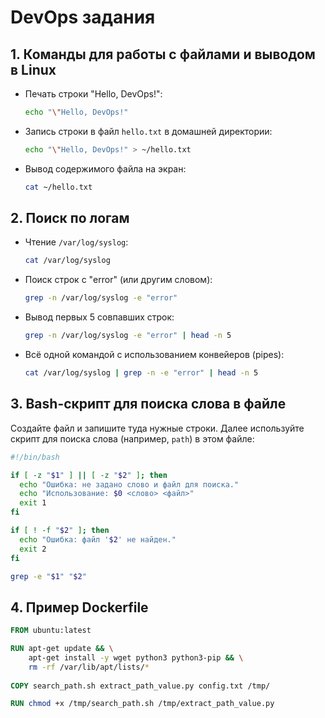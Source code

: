 # DevOps задания

## 1. Команды для работы с файлами и выводом в Linux

- Печать строки "Hello, DevOps!":
  ```bash
  echo "\"Hello, DevOps!"
  ```

- Запись строки в файл `hello.txt` в домашней директории:
  ```bash
  echo "\"Hello, DevOps!" > ~/hello.txt
  ```

- Вывод содержимого файла на экран:
  ```bash
  cat ~/hello.txt
  ```

## 2. Поиск по логам

- Чтение `/var/log/syslog`:
  ```bash
  cat /var/log/syslog
  ```

- Поиск строк с "error" (или другим словом):
  ```bash
  grep -n /var/log/syslog -e "error"
  ```

- Вывод первых 5 совпавших строк:
  ```bash
  grep -n /var/log/syslog -e "error" | head -n 5
  ```

- Всё одной командой с использованием конвейеров (pipes):
  ```bash
  cat /var/log/syslog | grep -n -e "error" | head -n 5
  ```

## 3. Bash-скрипт для поиска слова в файле

Создайте файл и запишите туда нужные строки. Далее используйте скрипт для поиска слова (например, `path`) в этом файле:

```bash
#!/bin/bash

if [ -z "$1" ] || [ -z "$2" ]; then
  echo "Ошибка: не задано слово и файл для поиска."
  echo "Использование: $0 <слово> <файл>"
  exit 1
fi

if [ ! -f "$2" ]; then
  echo "Ошибка: файл '$2' не найден."
  exit 2
fi

grep -e "$1" "$2"
```

## 4. Пример Dockerfile

```Dockerfile
FROM ubuntu:latest 

RUN apt-get update && \
    apt-get install -y wget python3 python3-pip && \
    rm -rf /var/lib/apt/lists/*
    
COPY search_path.sh extract_path_value.py config.txt /tmp/

RUN chmod +x /tmp/search_path.sh /tmp/extract_path_value.py
```